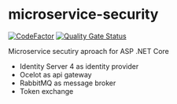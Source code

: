# microservice-security

[![CodeFactor](https://www.codefactor.io/repository/github/8ait/microservice-security/badge)](https://www.codefactor.io/repository/github/8ait/microservice-security)
[![Quality Gate Status](https://sonarcloud.io/api/project_badges/measure?project=8ait_microservice-security&metric=alert_status)](https://sonarcloud.io/dashboard?id=8ait_microservice-security)

Microservice secutiry aproach for ASP .NET Core
 - Identity Server 4 as identity provider
 - Ocelot as api gateway
 - RabbitMQ as message broker  
 - Token exchange